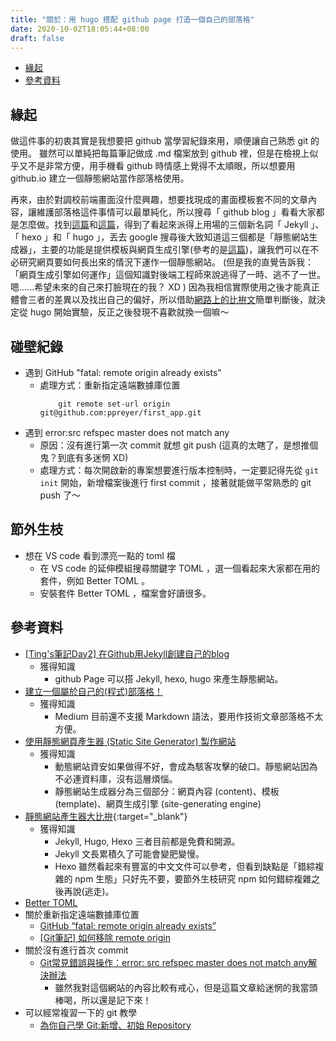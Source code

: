 ```yaml
---
title: "關於：用 hugo 搭配 github page 打造一個自己的部落格"
date: 2020-10-02T18:05:44+08:00
draft: false
---
```


- [緣起](#緣起)
- [參考資料](#參考資料)

## 緣起
做這件事的初衷其實是我想要把 github 當學習紀錄來用，順便讓自己熟悉 git 的使用。
雖然可以單純把每篇筆記做成 .md 檔案放到 github 裡，但是在檢視上似乎又不是非常方便，用手機看 github 時情感上覺得不太順眼，所以想要用 github.io 建立一個靜態網站當作部落格使用。

再來，由於對調校前端畫面沒什麼興趣，想要找現成的畫面模板套不同的文章內容，讓維護部落格這件事情可以最單純化，所以搜尋「 github blog 」看看大家都是怎麼做。找到[這篇](https://ithelp.ithome.com.tw/articles/10198964)和[這篇](https://medium.com/@allen6997535/%E5%BB%BA%E7%AB%8B%E4%B8%80%E5%80%8B%E5%B1%AC%E6%96%BC%E8%87%AA%E5%B7%B1%E7%9A%84-%E7%A8%8B%E5%BC%8F-%E9%83%A8%E8%90%BD%E6%A0%BC-4d295ed96236)，得到了看起來派得上用場的三個新名詞「 Jekyll 」、「 hexo 」和「 hugo 」，丟去 google 搜尋後大致知道這三個都是「靜態網站生成器」，主要的功能是提供模板與網頁生成引擎(參考的是[這篇](https://michaelchen.tech/technical-blogging/static-site-generator/))，讓我們可以在不必研究網頁要如何長出來的情況下運作一個靜態網站。
(但是我的直覺告訴我：「網頁生成引擎如何運作」這個知識對後端工程師來說逃得了一時、逃不了一世。嗯......希望未來的自己來打臉現在的我？ XD )
因為我相信實際使用之後才能真正體會三者的差異以及找出自己的偏好，所以借助[網路上的比拚文](https://raychiutw.github.io/2019/Static-Site-Generator-Comparison/)簡單判斷後，就決定從 hugo 開始實驗，反正之後發現不喜歡就換一個嘛～

## 碰壁紀錄
* 遇到 GitHub "fatal: remote origin already exists"
    + 處理方式：重新指定遠端數據庫位置
        ```
            git remote set-url origin git@github.com:ppreyer/first_app.git
        ```
* 遇到 error:src refspec master does not match any
    + 原因：沒有進行第一次 commit 就想 git push (這真的太瞎了，是想推個鬼？到底有多迷惘 XD)
    + 處理方式：每次開啟新的專案想要進行版本控制時，一定要記得先從 `git init` 開始，新增檔案後進行 first commit ，接著就能做平常熟悉的 git push 了～

## 節外生枝
* 想在 VS code 看到漂亮一點的 toml 檔
    + 在 VS code 的延伸模組搜尋關鍵字 TOML ，選一個看起來大家都在用的套件，例如 Better TOML 。
    + 安裝套件 Better TOML ，檔案會好讀很多。

## 參考資料
* [[Ting's筆記Day2] 在Github用Jekyll創建自己的blog](https://ithelp.ithome.com.tw/articles/10198964)
    + 獲得知識
        - github Page 可以搭 Jekyll, hexo, hugo 來產生靜態網站。
* [建立一個屬於自己的(程式)部落格！](https://medium.com/@allen6997535/%E5%BB%BA%E7%AB%8B%E4%B8%80%E5%80%8B%E5%B1%AC%E6%96%BC%E8%87%AA%E5%B7%B1%E7%9A%84-%E7%A8%8B%E5%BC%8F-%E9%83%A8%E8%90%BD%E6%A0%BC-4d295ed96236)
    + 獲得知識
        - Medium 目前還不支援 Markdown 語法，要用作技術文章部落格不太方便。
* [使用靜態網頁產生器 (Static Site Generator) 製作網站](https://michaelchen.tech/technical-blogging/static-site-generator/)
    + 獲得知識
        - 動態網站資安如果做得不好，會成為駭客攻擊的破口。靜態網站因為不必連資料庫，沒有這層煩惱。
        - 靜態網站生成器分為三個部分：網頁內容 (content)、模板 (template)、網頁生成引擎 (site-generating engine)
* [靜態網站產生器大比拚](https://raychiutw.github.io/2019/Static-Site-Generator-Comparison/){:target="_blank"}
    + 獲得知識
        - Jekyll, Hugo, Hexo 三者目前都是免費和開源。
        - Jekyll 文長累積久了可能會變肥變慢。
        - Hexo 雖然看起來有豐富的中文文件可以參考，但看到缺點是「錯綜複雜的 npm 生態」只好先不要，要節外生枝研究 npm 如何錯綜複雜之後再說(逃走)。
* [Better TOML](https://marketplace.visualstudio.com/items?itemName=bungcip.better-toml)
* 關於重新指定遠端數據庫位置
    - [GitHub “fatal: remote origin already exists”](https://stackoverflow.com/questions/10904339/github-fatal-remote-origin-already-exists)
    - [[Git筆記] 如何移除 remote origin](https://andy6804tw.github.io/2019/01/04/git-remove-remote/)
* 關於沒有進行首次 commit
    - [Git常見錯誤與操作：error: src refspec master does not match any解決辦法](https://www.itread01.com/content/1546763944.html)
        - 雖然我對這個網站的內容比較有戒心，但是這篇文章給迷惘的我當頭棒喝，所以還是記下來！
* 可以經常複習一下的 git 教學
    - [為你自己學 Git:新增、初始 Repository](https://gitbook.tw/chapters/using-git/init-repository.html)